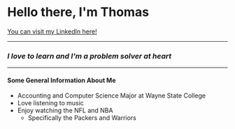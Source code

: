# Hello there, I'm Thomas

[You can visit my LinkedIn here!](https://www.linkedin.com/in/thomas-marxsen)

---

### *I love to learn and I'm a problem solver at heart*

---

#### Some General Information About Me

- Accounting and Computer Science Major at Wayne State College
- Love listening to music
- Enjoy watching the NFL and NBA
  - Specifically the Packers and Warriors

<!--
**Nottommy11/Nottommy11** is a ✨ _special_ ✨ repository because its `README.md` (this file) appears on your GitHub profile.

Here are some ideas to get you started:

- 🔭 I’m currently working on ...
- 🌱 I’m currently learning ...
- 👯 I’m looking to collaborate on ...
- 🤔 I’m looking for help with ...
- 💬 Ask me about ...
- 📫 How to reach me: ...
- 😄 Pronouns: ...
- ⚡ Fun fact: ...
-->
